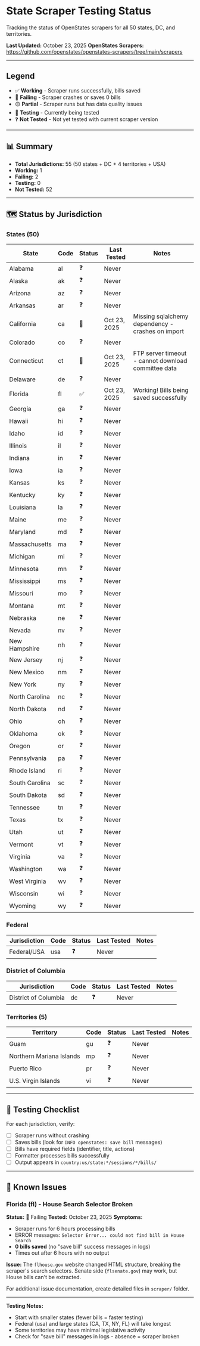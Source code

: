 # State Scraper Testing Status

Tracking the status of OpenStates scrapers for all 50 states, DC, and territories.

**Last Updated:** October 23, 2025
**OpenStates Scrapers:** https://github.com/openstates/openstates-scrapers/tree/main/scrapers

---

## Legend

- ✅ **Working** - Scraper runs successfully, bills saved
- 🔴 **Failing** - Scraper crashes or saves 0 bills
- 🟡 **Partial** - Scraper runs but has data quality issues
- 🔄 **Testing** - Currently being tested
- ❓ **Not Tested** - Not yet tested with current scraper version

---

## 📊 Summary

- **Total Jurisdictions:** 55 (50 states + DC + 4 territories + USA)
- **Working:** 1
- **Failing:** 2
- **Testing:** 0
- **Not Tested:** 52

---

## 🗺️ Status by Jurisdiction

### States (50)

| State          | Code | Status | Last Tested  | Notes                                                   |
| -------------- | ---- | ------ | ------------ | ------------------------------------------------------- |
| Alabama        | al   | ❓     | Never        |                                                         |
| Alaska         | ak   | ❓     | Never        |                                                         |
| Arizona        | az   | ❓     | Never        |                                                         |
| Arkansas       | ar   | ❓     | Never        |                                                         |
| California     | ca   | 🔴     | Oct 23, 2025 | Missing sqlalchemy dependency - crashes on import       |
| Colorado       | co   | ❓     | Never        |                                                         |
| Connecticut    | ct   | 🔴     | Oct 23, 2025 | FTP server timeout - cannot download committee data     |
| Delaware       | de   | ❓     | Never        |                                                         |
| Florida        | fl   | ✅     | Oct 23, 2025 | Working! Bills being saved successfully                 |
| Georgia        | ga   | ❓     | Never        |                                                         |
| Hawaii         | hi   | ❓     | Never        |                                                         |
| Idaho          | id   | ❓     | Never        |                                                         |
| Illinois       | il   | ❓     | Never        |                                                         |
| Indiana        | in   | ❓     | Never        |                                                         |
| Iowa           | ia   | ❓     | Never        |                                                         |
| Kansas         | ks   | ❓     | Never        |                                                         |
| Kentucky       | ky   | ❓     | Never        |                                                         |
| Louisiana      | la   | ❓     | Never        |                                                         |
| Maine          | me   | ❓     | Never        |                                                         |
| Maryland       | md   | ❓     | Never        |                                                         |
| Massachusetts  | ma   | ❓     | Never        |                                                         |
| Michigan       | mi   | ❓     | Never        |                                                         |
| Minnesota      | mn   | ❓     | Never        |                                                         |
| Mississippi    | ms   | ❓     | Never        |                                                         |
| Missouri       | mo   | ❓     | Never        |                                                         |
| Montana        | mt   | ❓     | Never        |                                                         |
| Nebraska       | ne   | ❓     | Never        |                                                         |
| Nevada         | nv   | ❓     | Never        |                                                         |
| New Hampshire  | nh   | ❓     | Never        |                                                         |
| New Jersey     | nj   | ❓     | Never        |                                                         |
| New Mexico     | nm   | ❓     | Never        |                                                         |
| New York       | ny   | ❓     | Never        |                                                         |
| North Carolina | nc   | ❓     | Never        |                                                         |
| North Dakota   | nd   | ❓     | Never        |                                                         |
| Ohio           | oh   | ❓     | Never        |                                                         |
| Oklahoma       | ok   | ❓     | Never        |                                                         |
| Oregon         | or   | ❓     | Never        |                                                         |
| Pennsylvania   | pa   | ❓     | Never        |                                                         |
| Rhode Island   | ri   | ❓     | Never        |                                                         |
| South Carolina | sc   | ❓     | Never        |                                                         |
| South Dakota   | sd   | ❓     | Never        |                                                         |
| Tennessee      | tn   | ❓     | Never        |                                                         |
| Texas          | tx   | ❓     | Never        |                                                         |
| Utah           | ut   | ❓     | Never        |                                                         |
| Vermont        | vt   | ❓     | Never        |                                                         |
| Virginia       | va   | ❓     | Never        |                                                         |
| Washington     | wa   | ❓     | Never        |                                                         |
| West Virginia  | wv   | ❓     | Never        |                                                         |
| Wisconsin      | wi   | ❓     | Never        |                                                         |
| Wyoming        | wy   | ❓     | Never        |                                                         |

### Federal

| Jurisdiction | Code | Status | Last Tested | Notes |
| ------------ | ---- | ------ | ----------- | ----- |
| Federal/USA  | usa  | ❓     | Never       |       |

### District of Columbia

| Jurisdiction         | Code | Status | Last Tested | Notes |
| -------------------- | ---- | ------ | ----------- | ----- |
| District of Columbia | dc   | ❓     | Never       |       |

### Territories (5)

| Territory                | Code | Status | Last Tested | Notes |
| ------------------------ | ---- | ------ | ----------- | ----- |
| Guam                     | gu   | ❓     | Never       |       |
| Northern Mariana Islands | mp   | ❓     | Never       |       |
| Puerto Rico              | pr   | ❓     | Never       |       |
| U.S. Virgin Islands      | vi   | ❓     | Never       |       |

---

## 📝 Testing Checklist

For each jurisdiction, verify:

- [ ] Scraper runs without crashing
- [ ] Saves bills (look for `INFO openstates: save bill` messages)
- [ ] Bills have required fields (identifier, title, actions)
- [ ] Formatter processes bills successfully
- [ ] Output appears in `country:us/state:*/sessions/*/bills/`

---

## 🔴 Known Issues

### Florida (fl) - House Search Selector Broken

**Status:** 🔴 Failing
**Tested:** October 23, 2025
**Symptoms:**

- Scraper runs for 6 hours processing bills
- ERROR messages: `Selector Error... could not find bill in House Search`
- **0 bills saved** (no "save bill" success messages in logs)
- Times out after 6 hours with no output

**Issue:** The `flhouse.gov` website changed HTML structure, breaking the scraper's search selectors. Senate side (`flsenate.gov`) may work, but House bills can't be extracted.

For additional issue documentation, create detailed files in `scraper/` folder.

---

**Testing Notes:**

- Start with smaller states (fewer bills = faster testing)
- Federal (usa) and large states (CA, TX, NY, FL) will take longest
- Some territories may have minimal legislative activity
- Check for "save bill" messages in logs - absence = scraper broken
